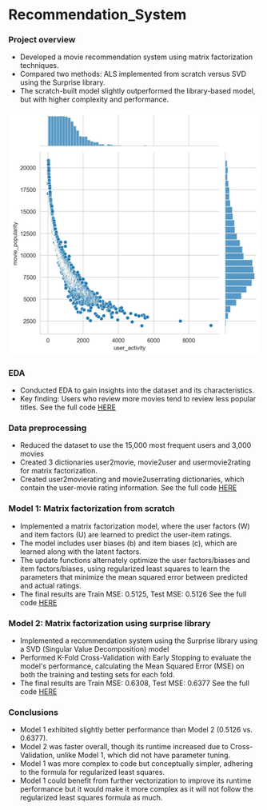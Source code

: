 # Recommendation_System

### Project overview
* Developed a movie recommendation system using matrix factorization techniques.
* Compared two methods: ALS implemented from scratch versus SVD using the Surprise library.
* The scratch-built model slightly outperformed the library-based model, but with higher complexity and performance.

![](images/user_activity_movie_popularity.jpg)

### EDA
* Conducted EDA to gain insights into the dataset and its characteristics.
* Key finding: Users who review more movies tend to review less popular titles.
See the full code [HERE](https://github.com/Roberto121c/Recommendation_System/blob/main/code/EDA.ipynb)

### Data preprocessing
* Reduced the dataset to use the 15,000 most frequent users and 3,000 movies
* Created 3 dictionaries user2movie, movie2user and usermovie2rating for matrix factorization.
* Created user2movierating and movie2userrating dictionaries, which contain the user-movie rating information.
See the full code [HERE](https://github.com/Roberto121c/Recommendation_System/blob/main/code/MF_preprocessing.py)

### Model 1: Matrix factorization from scratch 
* Implemented a matrix factorization model, where the user factors (W) and item factors (U) are learned to predict the user-item ratings.
* The model includes user biases (b) and item biases (c), which are learned along with the latent factors.
* The update functions alternately optimize the user factors/biases and item factors/biases, using regularized least squares to learn the parameters that minimize the mean squared error between predicted and actual ratings.
* The final results are Train MSE: 0.5125, Test MSE: 0.5126
See the full code [HERE](https://github.com/Roberto121c/Recommendation_System/blob/main/code/MF_model.py)

### Model 2: Matrix factorization using surprise library
* Implemented a recommendation system using the Surprise library using a SVD (Singular Value Decomposition) model
* Performed K-Fold Cross-Validation with Early Stopping to evaluate the model's performance, calculating the Mean Squared Error (MSE) on both the training and testing sets for each fold.
* The final results are Train MSE: 0.6308, Test MSE: 0.6377
See the full code [HERE](https://github.com/Roberto121c/Recommendation_System/blob/main/code/surprise_model.py)

### Conclusions
* Model 1 exhibited slightly better performance than Model 2 (0.5126 vs. 0.6377).
* Model 2 was faster overall, though its runtime increased due to Cross-Validation, unlike Model 1, which did not have parameter tuning.
* Model 1 was more complex to code but conceptually simpler, adhering to the formula for regularized least squares.
* Model 1 could benefit from further vectorization to improve its runtime performance but it would make it more complex as it will not follow the regularized least squares formula as much.
